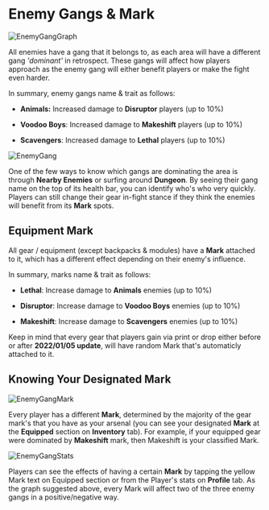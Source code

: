 
# Enemy Gangs & Mark

![EnemyGangGraph](/resources/mobile-tutorial/EnemyGangGraph.png)

All enemies have a gang that it belongs to, as each area will have a different gang _'dominant'_ in retrospect. These gangs will affect how players approach as the enemy gang will either benefit players or make the fight even harder.

In summary, enemy gangs name & trait as follows:
- **Animals:** Increased damage to **Disruptor** players (up to 10%)

- **Voodoo Boys**: Increased damage to **Makeshift** players (up to 10%)

- **Scavengers**: Increased damage to **Lethal** players (up to 10%)

![EnemyGang](/resources/mobile-tutorial/EnemyGang.png)

One of the few ways to know which gangs are dominating the area is through **Nearby Enemies** or surfing around **Dungeon**. By seeing their gang name on the top of its health bar, you can identify who's who very quickly. Players can still change their gear in-fight stance if they think the enemies will benefit from its **Mark** spots.

## Equipment Mark

All gear / equipment (except backpacks & modules) have a **Mark** attached to it, which has a different effect depending on their enemy's influence.

In summary, marks name & trait as follows:

- **Lethal**: Increase damage to **Animals** enemies (up to 10%)

- **Disruptor**: Increase damage to **Voodoo Boys** enemies (up to 10%)

- **Makeshift**: Increase damage to **Scavengers** enemies (up to 10%)

Keep in mind that every gear that players gain via print or drop either before or after **2022/01/05 update**, will have random Mark that's automaticly attached to it.

## Knowing Your Designated Mark

![EnemyGangMark](/resources/mobile-tutorial/EnemyGangMark.png)

Every player has a different **Mark**, determined by the majority of the gear mark's that you have as your arsenal (you can see your designated **Mark** at the **Equipped** section on **Inventory** tab). For example, if your equipped gear were dominated by **Makeshift** mark, then Makeshift is your classified Mark.

![EnemyGangStats](/resources/mobile-tutorial/EnemyGangStats.png)

Players can see the effects of having a certain **Mark** by tapping the yellow Mark text on Equipped section or from the Player's stats on **Profile** tab. As the graph suggested above, every Mark will affect two of the three enemy gangs in a positive/negative way.
